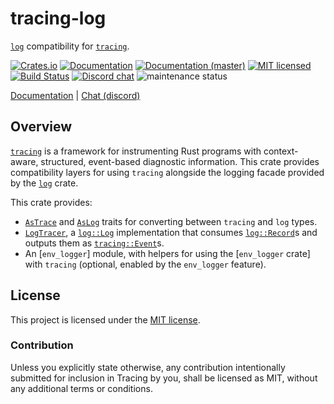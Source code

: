 # tracing-log

[`log`] compatibility for [`tracing`].

[![Crates.io][crates-badge]][crates-url]
[![Documentation][docs-badge]][docs-url]
[![Documentation (master)][docs-master-badge]][docs-master-url]
[![MIT licensed][mit-badge]][mit-url]
[![Build Status][actions-badge]][actions-url]
[![Discord chat][discord-badge]][discord-url]
![maintenance status][maint-badge]

[Documentation][docs-url] | [Chat (discord)][discord-url]


[crates-badge]: https://img.shields.io/crates/v/tracing-log.svg
[crates-url]: https://crates.io/crates/tracing-log
[docs-badge]: https://docs.rs/tracing-log/badge.svg
[docs-url]: https://docs.rs/tracing-log
[docs-master-badge]: https://img.shields.io/badge/docs-master-blue
[docs-master-url]: https://tracing-rs.netlify.com/tracing_log
[mit-badge]: https://img.shields.io/badge/license-MIT-blue.svg
[mit-url]: LICENSE
[actions-badge]: https://github.com/tokio-rs/tracing/workflows/CI/badge.svg
[actions-url]:https://github.com/tokio-rs/tracing/actions?query=workflow%3ACI
[discord-badge]: https://img.shields.io/discord/500028886025895936?logo=discord&label=discord&logoColor=white
[discord-url]: https://discord.gg/EeF3cQw
[maint-badge]: https://img.shields.io/badge/maintenance-experimental-blue.svg

## Overview

[`tracing`] is a framework for instrumenting Rust programs with context-aware,
structured, event-based diagnostic information. This crate provides
compatibility layers for using `tracing` alongside the logging facade provided
by the [`log`] crate.

This crate provides:

- [`AsTrace`] and [`AsLog`] traits for converting between `tracing` and `log` types.
- [`LogTracer`], a [`log::Log`] implementation that consumes [`log::Record`]s
  and outputs them as [`tracing::Event`]s.
- An [`env_logger`] module, with helpers for using the [`env_logger` crate]
  with `tracing` (optional, enabled by the `env_logger` feature).

[`tracing`]: https://crates.io/crates/tracing
[`log`]: https://crates.io/crates/log
[`AsTrace`]: https://docs.rs/tracing-log/latest/tracing_log/trait.AsTrace.html
[`AsLog`]: https://docs.rs/tracing-log/latest/tracing_log/trait.AsLog.html
[`LogTracer`]: https://docs.rs/tracing-log/latest/tracing_log/struct.LogTracer.html
[`log::Log`]: https://docs.rs/log/latest/log/trait.Log.html
[`log::Record`]: https://docs.rs/log/latest/log/struct.Record.html
[`tracing::Subscriber`]: https://docs.rs/tracing/latest/tracing/trait.Subscriber.html
[`tracing::Event`]: https://docs.rs/tracing/latest/tracing/struct.Event.html

## License

This project is licensed under the [MIT license](LICENSE).

### Contribution

Unless you explicitly state otherwise, any contribution intentionally submitted
for inclusion in Tracing by you, shall be licensed as MIT, without any additional
terms or conditions.
